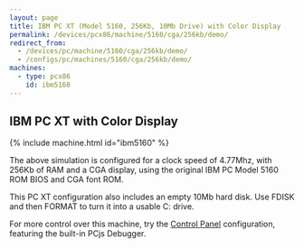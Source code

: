 ```yaml
---
layout: page
title: IBM PC XT (Model 5160, 256Kb, 10Mb Drive) with Color Display
permalink: /devices/pcx86/machine/5160/cga/256kb/demo/
redirect_from:
  - /devices/pc/machine/5160/cga/256kb/demo/
  - /configs/pc/machines/5160/cga/256kb/demo/
machines:
  - type: pcx86
    id: ibm5160
---
```


IBM PC XT with Color Display
---

{% include machine.html id="ibm5160" %}

The above simulation is configured for a clock speed of 4.77Mhz, with 256Kb of RAM and a CGA display,
using the original IBM PC Model 5160 ROM BIOS and CGA font ROM.

This PC XT configuration also includes an empty 10Mb hard disk. Use FDISK and then FORMAT to turn it into
a usable C: drive.

For more control over this machine, try the [Control Panel](debugger/) configuration, featuring the
built-in PCjs Debugger.
